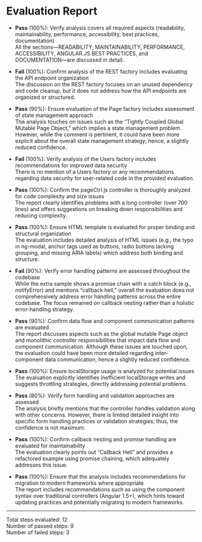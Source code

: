 # Evaluation Report

- **Pass** (100%): Verify analysis covers all required aspects (readability, maintainability, performance, accessibility, best practices, documentation)  
  All the sections—READABILITY, MAINTAINABILITY, PERFORMANCE, ACCESSIBILITY, ANGULAR.JS BEST PRACTICES, and DOCUMENTATION—are discussed in detail.

- **Fail** (100%): Confirm analysis of the REST factory includes evaluating the API endpoint organization  
  The discussion on the REST factory focuses on an unused dependency and code cleanup, but it does not address how the API endpoints are organized or structured.

- **Pass** (90%): Ensure evaluation of the Page factory includes assessment of state management approach  
  The analysis touches on issues such as the “Tightly Coupled Global Mutable Page Object,” which implies a state management problem. However, while the comment is pertinent, it could have been more explicit about the overall state management strategy; hence, a slightly reduced confidence.

- **Fail** (100%): Verify analysis of the Users factory includes recommendations for improved data security  
  There is no mention of a Users factory or any recommendations regarding data security for user-related code in the provided evaluation.

- **Pass** (100%): Confirm the pageCtrl.js controller is thoroughly analyzed for code complexity and size issues  
  The report clearly identifies problems with a long controller (over 700 lines) and offers suggestions on breaking down responsibilities and reducing complexity.

- **Pass** (100%): Ensure HTML template is evaluated for proper binding and structural organization  
  The evaluation includes detailed analysis of HTML issues (e.g., the typo in ng-modal, anchor tags used as buttons, radio buttons lacking grouping, and missing ARIA labels) which address both binding and structure.

- **Fail** (90%): Verify error handling patterns are assessed throughout the codebase  
  While the extra sample shows a promise chain with a catch block (e.g., notifyError) and mentions “callback hell,” overall the evaluation does not comprehensively address error handling patterns across the entire codebase. The focus remained on callback nesting rather than a holistic error-handling strategy.

- **Pass** (90%): Confirm data flow and component communication patterns are evaluated  
  The report discusses aspects such as the global mutable Page object and monolithic controller responsibilities that impact data flow and component communication. Although these issues are touched upon, the evaluation could have been more detailed regarding inter-component data communication, hence a slightly reduced confidence.

- **Pass** (100%): Ensure localStorage usage is analyzed for potential issues  
  The evaluation explicitly identifies inefficient localStorage writes and suggests throttling strategies, directly addressing potential problems.

- **Pass** (80%): Verify form handling and validation approaches are assessed  
  The analysis briefly mentions that the controller handles validation along with other concerns. However, there is limited detailed insight into specific form handling practices or validation strategies; thus, the confidence is not maximum.

- **Pass** (100%): Confirm callback nesting and promise handling are evaluated for maintainability  
  The evaluation clearly points out “Callback Hell” and provides a refactored example using promise chaining, which adequately addresses this issue.

- **Pass** (100%): Ensure that the analysis includes recommendations for migration to modern frameworks where appropriate  
  The report includes recommendations such as using the component syntax over traditional controllers (Angular 1.5+), which hints toward updating practices and potentially migrating to modern frameworks.

---

Total steps evaluated: 12  
Number of passed steps: 9  
Number of failed steps: 3